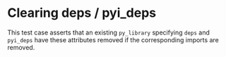 # Clearing deps / pyi_deps

This test case asserts that an existing `py_library` specifying `deps` and
`pyi_deps` have these attributes removed if the corresponding imports are
removed.
